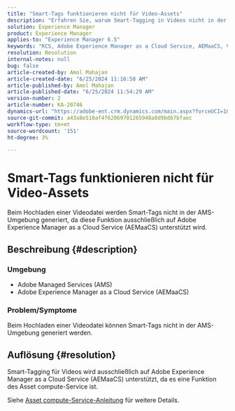 ```yaml
---
title: "Smart-Tags funktionieren nicht für Video-Assets"
description: "Erfahren Sie, warum Smart-Tagging in Videos nicht in der AMS-Umgebung verfügbar ist, aber in Adobe Experience Manager as a Cloud Service unterstützt wird."
solution: Experience Manager
product: Experience Manager
applies-to: "Experience Manager 6.5"
keywords: "KCS, Adobe Experience Manager as a Cloud Service, AEMaaCS, Video Assets, AMS, Smart-Tags funktionieren nicht"
resolution: Resolution
internal-notes: null
bug: false
article-created-by: Amol Mahajan
article-created-date: "6/25/2024 11:16:58 AM"
article-published-by: Amol Mahajan
article-published-date: "6/25/2024 11:54:29 AM"
version-number: 2
article-number: KA-20746
dynamics-url: "https://adobe-ent.crm.dynamics.com/main.aspx?forceUCI=1&pagetype=entityrecord&etn=knowledgearticle&id=7ab10c6a-e432-ef11-840a-6045bd06eea5"
source-git-commit: a43a8e510af4f62069701265948a8d9bd67bfaec
workflow-type: tm+mt
source-wordcount: '151'
ht-degree: 3%

---
```


# Smart-Tags funktionieren nicht für Video-Assets


Beim Hochladen einer Videodatei werden Smart-Tags nicht in der AMS-Umgebung generiert, da diese Funktion ausschließlich auf Adobe Experience Manager as a Cloud Service (AEMaaCS) unterstützt wird.

## Beschreibung {#description}


### <b>Umgebung</b>

- Adobe Managed Services (AMS)
- Adobe Experience Manager as a Cloud Service (AEMaaCS)




### <b>Problem/Symptome</b>

Beim Hochladen einer Videodatei können Smart-Tags nicht in der AMS-Umgebung generiert werden.


## Auflösung {#resolution}


Smart-Tagging für Videos wird ausschließlich auf Adobe Experience Manager as a Cloud Service (AEMaaCS) unterstützt, da es eine Funktion des Asset compute-Service ist.

Siehe [Asset compute-Service-Anleitung](https://experienceleague.adobe.com/docs/asset-compute/using/introduction.html) für weitere Details.

